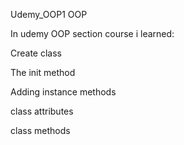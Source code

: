 Udemy_OOP1
OOP

In udemy OOP section course i learned:

Create class

The init method

Adding instance methods

class attributes

class methods
